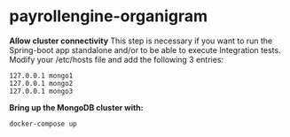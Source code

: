 # payrollengine-organigram
**Allow cluster connectivity**
This step is necessary if you want to run the Spring-boot app standalone and/or to be able to execute Integration tests.
Modify your /etc/hosts file and add the following 3 entries:
```
127.0.0.1 mongo1
127.0.0.1 mongo2
127.0.0.1 mongo3
```



**Bring up the MongoDB cluster with:**
```
docker-compose up
```
